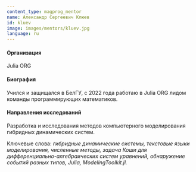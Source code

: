 ```yaml
---
content_type: magprog_mentor
name: Александр Сергеевич Клюев
id: kluev
image: images/mentors/kluev.jpg
language: ru
---
```


#### Организация

Julia ORG

#### Биография

Учился и защищался в БелГУ, с 2022 года работаю в Julia ORG лидом команды программирующих математиков.

#### Направления исследований

Разработка и исследования методов компьютерного моделирования гибридных динамических систем.

Ключевые слова: *гибридные динамические системы, текстовые языки моделирования, численные методы, задача Коши для дифференциально-алгебраических систем уравнений, обнаружение событий разных типов, Julia, ModelingToolkit.jl.*

